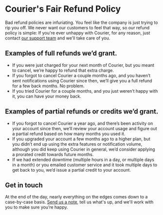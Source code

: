 # Courier's Fair Refund Policy

Bad refund policies are infuriating. You feel like the company is just trying to rip you off. We never want our customers to feel that way, so our refund policy is simple: If you're ever unhappy with Courier, for any reason, just contact [our support team](mailto:support@trycourier.com) and we'll take care of you.

## Examples of full refunds we&rsquo;d grant.

* If you were just charged for your next month of Courier, but you meant to cancel, we&rsquo;re happy to refund that extra charge.
* If you forgot to cancel Courier a couple months ago, and you haven&rsquo;t sent notifications using Courier since then, we&rsquo;ll give you a full refund for a few back months. No problem.
* If you tried Courier for a couple months, and you just weren&rsquo;t happy with it, you can have your money back.

## Examples of partial refunds or credits we&rsquo;d grant.

* If you forgot to cancel Courier a year ago, and there&rsquo;s been activity on your account since then, we&rsquo;ll review your account usage and figure out a partial refund based on how many months you used it.
* If you upgraded your account a few months ago to a higher plan, but you didn&rsquo;t end up using the extra features or notification volume, although you did keep using Courier in general, we&rsquo;d consider applying a prorated credit towards future months.
* If we had extended downtime (multiple hours in a day, or multiple days in a month) or you emailed customer service and it took multiple days to get back to you, we&rsquo;d issue a partial credit to your account.

## Get in touch

At the end of the day, nearly everything on the edges comes down to a case-by-case basis. [Send us a note](mailto:support@trycourier.com), tell us what's up, and we'll work with you to make sure you&rsquo;re happy.
